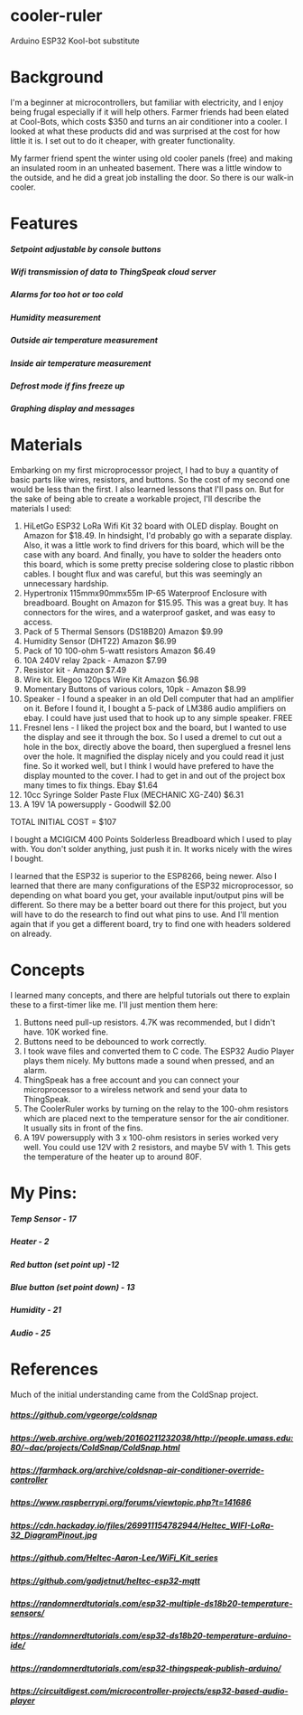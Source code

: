 # cooler-ruler
Arduino ESP32 Kool-bot substitute


# Background

I'm a beginner at microcontrollers, but familiar with electricity, and I enjoy being frugal especially if it will help others.  Farmer friends had been elated at Cool-Bots, which costs $350 and turns an air conditioner into a cooler.  I looked at what these products did and was surprised at the cost for how little it is.  I set out to do it cheaper, with greater functionality.

My farmer friend spent the winter using old cooler panels (free) and making an insulated room in an unheated basement.  There was a little window to the outside, and he did a great job installing the door.  So there is our walk-in cooler.

# Features

##### Setpoint adjustable by console buttons
##### Wifi transmission of data to ThingSpeak cloud server
##### Alarms for too hot or too cold
##### Humidity measurement
##### Outside air temperature measurement
##### Inside air temperature measurement
##### Defrost mode if fins freeze up
##### Graphing display and messages

# Materials

Embarking on my first microprocessor project, I had to buy a quantity of basic parts like wires, resistors, and buttons.  So the cost of my second one would be less than the first.  I also learned lessons that I'll pass on.  But for the sake of being able to create a workable project, I'll describe the materials I used:

1. HiLetGo ESP32 LoRa Wifi Kit 32 board with OLED display.  Bought on Amazon for $18.49.  In hindsight, I'd probably go with a separate display.  Also, it was a little work to find drivers for this board, which will be the case with any board.  And finally, you have to solder the headers onto this board, which is some pretty precise soldering close to plastic ribbon cables.  I bought flux and was careful, but this was seemingly an unnecessary hardship.
2. Hypertronix 115mmx90mmx55m IP-65 Waterproof Enclosure with breadboard.  Bought on Amazon for $15.95.  This was a great buy.  It has connectors for the wires, and a waterproof gasket, and was easy to access.
3. Pack of 5 Thermal Sensors (DS18B20) Amazon $9.99
4. Humidity Sensor (DHT22) Amazon $6.99
5. Pack of 10 100-ohm 5-watt resistors Amazon $6.49
6. 10A 240V relay 2pack - Amazon $7.99
6. Resistor kit - Amazon $7.49
7. Wire kit.  Elegoo 120pcs Wire Kit Amazon $6.98
8. Momentary Buttons of various colors, 10pk - Amazon $8.99 
9. Speaker - I found a speaker in an old Dell computer that had an amplifier on it.  Before I found it, I bought a 5-pack of LM386 audio amplifiers on ebay.  I could have just used that to hook up to any simple speaker. FREE
10. Fresnel lens - I liked the project box and the board, but I wanted to use the display and see it through the box.  So I used a dremel to cut out a hole in the box, directly above the board, then superglued a fresnel lens over the hole.  It magnified the display nicely and you could read it just fine.  So it worked well, but I think I would have prefered to have the display mounted to the cover.  I had to get in and out of the project box many times to fix things. Ebay $1.64
11. 10cc Syringe Solder Paste Flux (MECHANIC XG-Z40) $6.31
12. A 19V 1A powersupply - Goodwill $2.00

TOTAL INITIAL COST = $107

I bought a MCIGICM 400 Points Solderless Breadboard which I used to play with.  You don't solder anything, just push it in.  It works nicely with the wires I bought.

I learned that the ESP32 is superior to the ESP8266, being newer.  Also I learned that there are many configurations of the ESP32 microprocessor, so depending on what board you get, your available input/output pins will be different.  So there may be a better board out there for this project, but you will have to do the research to find out what pins to use.  And I'll mention again that if you get a different board, try to find one with headers soldered on already.

# Concepts
I learned many concepts, and there are helpful tutorials out there to explain these to a first-timer like me.  I'll just mention them here:
1. Buttons need pull-up resistors.  4.7K was recommended, but I didn't have.  10K worked fine.
2. Buttons need to be debounced to work correctly.
3. I took wave files and converted them to C code.  The ESP32 Audio Player plays them nicely.  My buttons made a sound when pressed, and an alarm.
4. ThingSpeak has a free account and you can connect your microprocessor to a wireless network and send your data to ThingSpeak.
5. The CoolerRuler works by turning on the relay to the 100-ohm resistors which are placed next to the temperature sensor for the air conditioner.  It usually sits in front of the fins.
6. A 19V powersupply with 3 x 100-ohm resistors in series worked very well.  You could use 12V with 2 resistors, and maybe 5V with 1.  This gets the temperature of the heater up to around 80F. 


# My Pins:
##### Temp Sensor - 17
##### Heater - 2
##### Red button (set point up) -12
##### Blue button (set point down) - 13
##### Humidity - 21
##### Audio - 25


# References
Much of the initial understanding came from the ColdSnap project.
##### https://github.com/vgeorge/coldsnap
##### https://web.archive.org/web/20160211232038/http://people.umass.edu:80/~dac/projects/ColdSnap/ColdSnap.html
##### https://farmhack.org/archive/coldsnap-air-conditioner-override-controller
##### https://www.raspberrypi.org/forums/viewtopic.php?t=141686
##### https://cdn.hackaday.io/files/269911154782944/Heltec_WIFI-LoRa-32_DiagramPinout.jpg
##### https://github.com/Heltec-Aaron-Lee/WiFi_Kit_series
##### https://github.com/gadjetnut/heltec-esp32-mqtt
##### https://randomnerdtutorials.com/esp32-multiple-ds18b20-temperature-sensors/
##### https://randomnerdtutorials.com/esp32-ds18b20-temperature-arduino-ide/
##### https://randomnerdtutorials.com/esp32-thingspeak-publish-arduino/
##### https://circuitdigest.com/microcontroller-projects/esp32-based-audio-player
